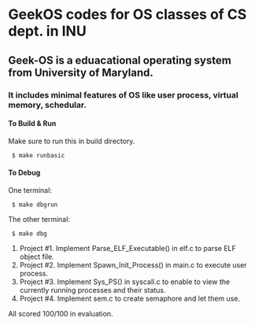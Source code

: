 # GeekOS codes for OS classes of CS dept. in INU
## Geek-OS is a eduacational operating system from University of Maryland.
### It includes minimal features of OS like user process, virtual memory, schedular.



#### To Build & Run
Make sure to run this in build directory.
<pre><code> $ make runbasic </pre></code>

#### To Debug
One terminal:
<pre><code> $ make dbgrun </pre></code>
The other terminal:
<pre><code> $ make dbg </pre></code>

1. Project #1. Implement Parse_ELF_Executable() in elf.c to parse ELF object file.
2. Project #2. Implement Spawn_Init_Process() in main.c to execute user process.
3. Project #3. Implement Sys_PS() in syscall.c to enable to view the currently running processes and their status.
4. Project #4. Implement sem.c to create semaphore and let them use.
<p>All scored 100/100 in evaluation.</p>
